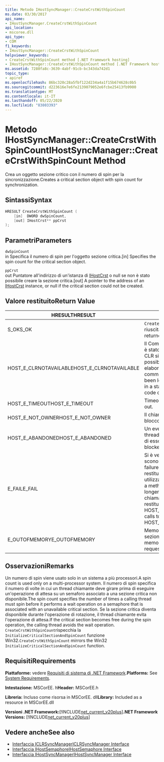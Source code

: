 ```yaml
---
title: Metodo IHostSyncManager::CreateCrstWithSpinCount
ms.date: 03/30/2017
api_name:
- IHostSyncManager.CreateCrstWithSpinCount
api_location:
- mscoree.dll
api_type:
- COM
f1_keywords:
- IHostSyncManager::CreateCrstWithSpinCount
helpviewer_keywords:
- CreateCrstWithSpinCount method [.NET Framework hosting]
- IHostSyncManager::CreateCrstWithSpinCount method [.NET Framework hosting]
ms.assetid: 7280fa8c-3639-4abf-91cb-bc343da742d1
topic_type:
- apiref
ms.openlocfilehash: 86bc320c28a5fbf122d234a4a1f15b674628c0b5
ms.sourcegitcommit: d223616e7e6fe2139079052e6fcbe25413fb9900
ms.translationtype: MT
ms.contentlocale: it-IT
ms.lasthandoff: 05/22/2020
ms.locfileid: "83803393"
---
```

# <a name="ihostsyncmanagercreatecrstwithspincount-method"></a><span data-ttu-id="4a339-102">Metodo IHostSyncManager::CreateCrstWithSpinCount</span><span class="sxs-lookup"><span data-stu-id="4a339-102">IHostSyncManager::CreateCrstWithSpinCount Method</span></span>
<span data-ttu-id="4a339-103">Crea un oggetto sezione critico con il numero di spin per la sincronizzazione.</span><span class="sxs-lookup"><span data-stu-id="4a339-103">Creates a critical section object with spin count for synchronization.</span></span>  
  
## <a name="syntax"></a><span data-ttu-id="4a339-104">Sintassi</span><span class="sxs-lookup"><span data-stu-id="4a339-104">Syntax</span></span>  
  
```cpp  
HRESULT CreateCrstWithSpinCount (  
    [in]  DWORD dwSpinCount,  
    [out] IHostCrst** ppCrst  
);  
```  
  
## <a name="parameters"></a><span data-ttu-id="4a339-105">Parametri</span><span class="sxs-lookup"><span data-stu-id="4a339-105">Parameters</span></span>  
 `dwSpinCount`  
 <span data-ttu-id="4a339-106">in Specifica il numero di spin per l'oggetto sezione critica.</span><span class="sxs-lookup"><span data-stu-id="4a339-106">[in] Specifies the spin count for the critical section object.</span></span>  
  
 `ppCrst`  
 <span data-ttu-id="4a339-107">out Puntatore all'indirizzo di un'istanza di [IHostCrst](ihostcrst-interface.md) o null se non è stato possibile creare la sezione critica.</span><span class="sxs-lookup"><span data-stu-id="4a339-107">[out] A pointer to the address of an [IHostCrst](ihostcrst-interface.md) instance, or null if the critical section could not be created.</span></span>  
  
## <a name="return-value"></a><span data-ttu-id="4a339-108">Valore restituito</span><span class="sxs-lookup"><span data-stu-id="4a339-108">Return Value</span></span>  
  
|<span data-ttu-id="4a339-109">HRESULT</span><span class="sxs-lookup"><span data-stu-id="4a339-109">HRESULT</span></span>|<span data-ttu-id="4a339-110">Descrizione</span><span class="sxs-lookup"><span data-stu-id="4a339-110">Description</span></span>|  
|-------------|-----------------|  
|<span data-ttu-id="4a339-111">S_OK</span><span class="sxs-lookup"><span data-stu-id="4a339-111">S_OK</span></span>|<span data-ttu-id="4a339-112">`CreateCrstWithSpinCount`la restituzione è riuscita.</span><span class="sxs-lookup"><span data-stu-id="4a339-112">`CreateCrstWithSpinCount` returned successfully.</span></span>|  
|<span data-ttu-id="4a339-113">HOST_E_CLRNOTAVAILABLE</span><span class="sxs-lookup"><span data-stu-id="4a339-113">HOST_E_CLRNOTAVAILABLE</span></span>|<span data-ttu-id="4a339-114">Il Common Language Runtime (CLR) non è stato caricato in un processo oppure CLR si trova in uno stato in cui non è possibile eseguire codice gestito o elaborare la chiamata correttamente.</span><span class="sxs-lookup"><span data-stu-id="4a339-114">The common language runtime (CLR) has not been loaded into a process, or the CLR is in a state in which it cannot run managed code or process the call successfully.</span></span>|  
|<span data-ttu-id="4a339-115">HOST_E_TIMEOUT</span><span class="sxs-lookup"><span data-stu-id="4a339-115">HOST_E_TIMEOUT</span></span>|<span data-ttu-id="4a339-116">Timeout della chiamata.</span><span class="sxs-lookup"><span data-stu-id="4a339-116">The call timed out.</span></span>|  
|<span data-ttu-id="4a339-117">HOST_E_NOT_OWNER</span><span class="sxs-lookup"><span data-stu-id="4a339-117">HOST_E_NOT_OWNER</span></span>|<span data-ttu-id="4a339-118">Il chiamante non è il proprietario del blocco.</span><span class="sxs-lookup"><span data-stu-id="4a339-118">The caller does not own the lock.</span></span>|  
|<span data-ttu-id="4a339-119">HOST_E_ABANDONED</span><span class="sxs-lookup"><span data-stu-id="4a339-119">HOST_E_ABANDONED</span></span>|<span data-ttu-id="4a339-120">Un evento è stato annullato mentre un thread bloccato o Fiber era in attesa su di esso.</span><span class="sxs-lookup"><span data-stu-id="4a339-120">An event was canceled while a blocked thread or fiber was waiting on it.</span></span>|  
|<span data-ttu-id="4a339-121">E_FAIL</span><span class="sxs-lookup"><span data-stu-id="4a339-121">E_FAIL</span></span>|<span data-ttu-id="4a339-122">Si è verificato un errore irreversibile sconosciuto.</span><span class="sxs-lookup"><span data-stu-id="4a339-122">An unknown catastrophic failure occurred.</span></span> <span data-ttu-id="4a339-123">Quando un metodo restituisce E_FAIL, CLR non è più utilizzabile all'interno del processo.</span><span class="sxs-lookup"><span data-stu-id="4a339-123">When a method returns E_FAIL, the CLR is no longer usable within the process.</span></span> <span data-ttu-id="4a339-124">Le chiamate successive ai metodi di hosting restituiscono HOST_E_CLRNOTAVAILABLE.</span><span class="sxs-lookup"><span data-stu-id="4a339-124">Subsequent calls to hosting methods return HOST_E_CLRNOTAVAILABLE.</span></span>|  
|<span data-ttu-id="4a339-125">E_OUTOFMEMORY</span><span class="sxs-lookup"><span data-stu-id="4a339-125">E_OUTOFMEMORY</span></span>|<span data-ttu-id="4a339-126">Memoria insufficiente per creare la sezione critica richiesta.</span><span class="sxs-lookup"><span data-stu-id="4a339-126">Not enough memory was available to create the requested critical section.</span></span>|  
  
## <a name="remarks"></a><span data-ttu-id="4a339-127">Osservazioni</span><span class="sxs-lookup"><span data-stu-id="4a339-127">Remarks</span></span>  
 <span data-ttu-id="4a339-128">Un numero di spin viene usato solo in un sistema a più processori.</span><span class="sxs-lookup"><span data-stu-id="4a339-128">A spin count is used only on a multi-processor system.</span></span> <span data-ttu-id="4a339-129">Il numero di spin specifica il numero di volte in cui un thread chiamante deve girare prima di eseguire un'operazione di attesa su un semaforo associato a una sezione critica non disponibile.</span><span class="sxs-lookup"><span data-stu-id="4a339-129">The spin count specifies the number of times a calling thread must spin before it performs a wait operation on a semaphore that is associated with an unavailable critical section.</span></span> <span data-ttu-id="4a339-130">Se la sezione critica diventa disponibile durante l'operazione di rotazione, il thread chiamante evita l'operazione di attesa.</span><span class="sxs-lookup"><span data-stu-id="4a339-130">If the critical section becomes free during the spin operation, the calling thread avoids the wait operation.</span></span> <span data-ttu-id="4a339-131">`CreateCrstWithSpinCount`rispecchia la `InitializeCriticalSectionAndSpinCount` funzione Win32.</span><span class="sxs-lookup"><span data-stu-id="4a339-131">`CreateCrstWithSpinCount` mirrors the Win32 `InitializeCriticalSectionAndSpinCount` function.</span></span>  
  
## <a name="requirements"></a><span data-ttu-id="4a339-132">Requisiti</span><span class="sxs-lookup"><span data-stu-id="4a339-132">Requirements</span></span>  
 <span data-ttu-id="4a339-133">**Piattaforme:** vedere [Requisiti di sistema di .NET Framework](../../get-started/system-requirements.md).</span><span class="sxs-lookup"><span data-stu-id="4a339-133">**Platforms:** See [System Requirements](../../get-started/system-requirements.md).</span></span>  
  
 <span data-ttu-id="4a339-134">**Intestazione:** MSCorEE. h</span><span class="sxs-lookup"><span data-stu-id="4a339-134">**Header:** MSCorEE.h</span></span>  
  
 <span data-ttu-id="4a339-135">**Libreria:** Incluso come risorsa in MSCorEE. dll</span><span class="sxs-lookup"><span data-stu-id="4a339-135">**Library:** Included as a resource in MSCorEE.dll</span></span>  
  
 <span data-ttu-id="4a339-136">**Versioni .NET Framework:**[!INCLUDE[net_current_v20plus](../../../../includes/net-current-v20plus-md.md)]</span><span class="sxs-lookup"><span data-stu-id="4a339-136">**.NET Framework Versions:** [!INCLUDE[net_current_v20plus](../../../../includes/net-current-v20plus-md.md)]</span></span>  
  
## <a name="see-also"></a><span data-ttu-id="4a339-137">Vedere anche</span><span class="sxs-lookup"><span data-stu-id="4a339-137">See also</span></span>

- [<span data-ttu-id="4a339-138">Interfaccia ICLRSyncManager</span><span class="sxs-lookup"><span data-stu-id="4a339-138">ICLRSyncManager Interface</span></span>](iclrsyncmanager-interface.md)
- [<span data-ttu-id="4a339-139">Interfaccia IHostSemaphore</span><span class="sxs-lookup"><span data-stu-id="4a339-139">IHostSemaphore Interface</span></span>](ihostsemaphore-interface.md)
- [<span data-ttu-id="4a339-140">Interfaccia IHostSyncManager</span><span class="sxs-lookup"><span data-stu-id="4a339-140">IHostSyncManager Interface</span></span>](ihostsyncmanager-interface.md)
